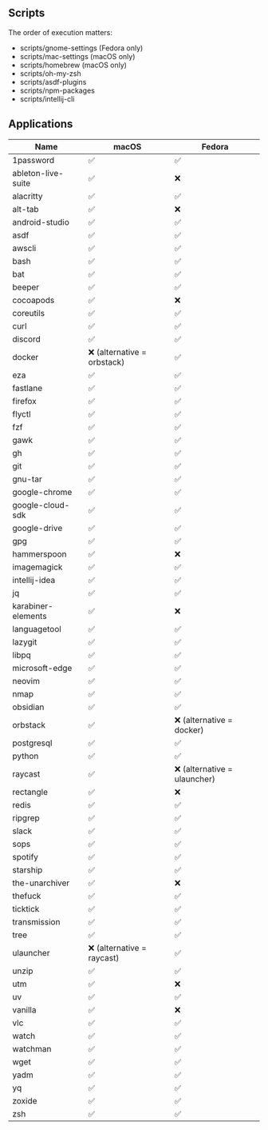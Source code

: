 ## Scripts

The order of execution matters:

- scripts/gnome-settings (Fedora only)
- scripts/mac-settings (macOS only)
- scripts/homebrew (macOS only)
- scripts/oh-my-zsh
- scripts/asdf-plugins
- scripts/npm-packages
- scripts/intellij-cli

## Applications

| Name               | macOS                      | Fedora                      |
|--------------------|----------------------------|-----------------------------|
| 1password          | ✅                          | ✅                           |
| ableton-live-suite | ✅                          | ❌                           |
| alacritty          | ✅                          | ✅                           |
| alt-tab            | ✅                          | ❌                           |
| android-studio     | ✅                          | ✅                           |
| asdf               | ✅                          | ✅                           |
| awscli             | ✅                          | ✅                           |
| bash               | ✅                          | ✅                           |
| bat                | ✅                          | ✅                           |
| beeper             | ✅                          | ✅                           |
| cocoapods          | ✅                          | ❌                           |
| coreutils          | ✅                          | ✅                           |
| curl               | ✅                          | ✅                           |
| discord            | ✅                          | ✅                           |
| docker             | ❌ (alternative = orbstack) | ✅                           |
| eza                | ✅                          | ✅                           |
| fastlane           | ✅                          | ✅                           |
| firefox            | ✅                          | ✅                           |
| flyctl             | ✅                          | ✅                           |
| fzf                | ✅                          | ✅                           |
| gawk               | ✅                          | ✅                           |
| gh                 | ✅                          | ✅                           |
| git                | ✅                          | ✅                           |
| gnu-tar            | ✅                          | ✅                           |
| google-chrome      | ✅                          | ✅                           |
| google-cloud-sdk   | ✅                          | ✅                           |
| google-drive       | ✅                          | ✅                           |
| gpg                | ✅                          | ✅                           |
| hammerspoon        | ✅                          | ❌                           |
| imagemagick        | ✅                          | ✅                           |
| intellij-idea      | ✅                          | ✅                           |
| jq                 | ✅                          | ✅                           |
| karabiner-elements | ✅                          | ❌                           |
| languagetool       | ✅                          | ✅                           |
| lazygit            | ✅                          | ✅                           |
| libpq              | ✅                          | ✅                           |
| microsoft-edge     | ✅                          | ✅                           |
| neovim             | ✅                          | ✅                           |
| nmap               | ✅                          | ✅                           |
| obsidian           | ✅                          | ✅                           |
| orbstack           | ✅                          | ❌ (alternative = docker)    |
| postgresql         | ✅                          | ✅                           |
| python             | ✅                          | ✅                           |
| raycast            | ✅                          | ❌ (alternative = ulauncher) |
| rectangle          | ✅                          | ❌                           |
| redis              | ✅                          | ✅                           |
| ripgrep            | ✅                          | ✅                           |
| slack              | ✅                          | ✅                           |
| sops               | ✅                          | ✅                           |
| spotify            | ✅                          | ✅                           |
| starship           | ✅                          | ✅                           |
| the-unarchiver     | ✅                          | ❌                           |
| thefuck            | ✅                          | ✅                           |
| ticktick           | ✅                          | ✅                           |
| transmission       | ✅                          | ✅                           |
| tree               | ✅                          | ✅                           |
| ulauncher          | ❌ (alternative = raycast)  | ✅                           |
| unzip              | ✅                          | ✅                           |
| utm                | ✅                          | ❌                           |
| uv                 | ✅                          | ✅                           |
| vanilla            | ✅                          | ❌                           |
| vlc                | ✅                          | ✅                           |
| watch              | ✅                          | ✅                           |
| watchman           | ✅                          | ✅                           |
| wget               | ✅                          | ✅                           |
| yadm               | ✅                          | ✅                           |
| yq                 | ✅                          | ✅                           |
| zoxide             | ✅                          | ✅                           |
| zsh                | ✅                          | ✅                           |
